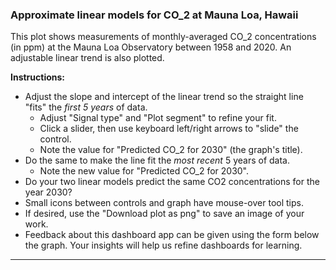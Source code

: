 ### Approximate linear models for CO_2 at Mauna Loa, Hawaii

This plot shows measurements of monthly-averaged CO_2 concentrations (in ppm) at the
Mauna Loa Observatory between 1958 and 2020. An adjustable linear trend is also plotted. 

**Instructions:**
- Adjust the slope and intercept of the linear trend so the straight line "fits" the *first 5 years* of data. 
    - Adjust "Signal type" and "Plot segment" to refine your fit. 
    - Click a slider, then use keyboard left/right arrows to "slide" the control. 
    - Note the value for "Predicted CO_2 for 2030" (the graph's title).
- Do the same to make the line fit the *most recent* 5 years of data. 
    - Note the new value for "Predicted CO_2 for 2030".
- Do your two linear models predict the same CO2 concentrations for the year 2030? 
- Small icons between controls and graph have mouse-over tool tips. 
- If desired, use the "Download plot as png" to save an image of your work. 
- Feedback about this dashboard app can be given using the form below the graph. Your insights will help us refine dashboards for learning. 

----